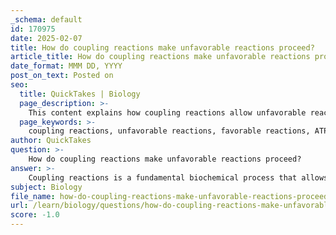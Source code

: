 ```yaml
---
_schema: default
id: 170975
date: 2025-02-07
title: How do coupling reactions make unfavorable reactions proceed?
article_title: How do coupling reactions make unfavorable reactions proceed?
date_format: MMM DD, YYYY
post_on_text: Posted on
seo:
  title: QuickTakes | Biology
  page_description: >-
    This content explains how coupling reactions allow unfavorable reactions in biochemical processes to proceed by linking them with favorable ones, highlighting mechanisms like ATP hydrolysis, concentration differences, and common intermediates.
  page_keywords: >-
    coupling reactions, unfavorable reactions, favorable reactions, ATP hydrolysis, metabolic pathways, Gibbs Free Energy, glycolysis, biochemical processes, energy production, cellular functions
author: QuickTakes
question: >-
    How do coupling reactions make unfavorable reactions proceed?
answer: >-
    Coupling reactions is a fundamental biochemical process that allows energetically unfavorable reactions to proceed by linking them with energetically favorable ones. This mechanism is crucial for maintaining cellular functions and metabolic pathways.\n\n### Mechanisms of Reaction Coupling\n\n1. **Linking Unfavorable and Favorable Reactions**: \n   - The most common method of coupling involves pairing an unfavorable reaction (which has a positive Gibbs Free Energy change, ΔG) with a favorable reaction (which has a negative ΔG). A classic example of this is the hydrolysis of ATP. The hydrolysis of ATP releases energy, which can be harnessed to drive an unfavorable reaction forward. For instance, the synthesis of sucrose from glucose and fructose is energetically unfavorable, but when coupled with ATP hydrolysis, the overall reaction becomes favorable.\n\n2. **Siphoning Off Products**: \n   - Another method of coupling involves creating concentration differences by siphoning off products of a reaction. By removing products as they are formed, the reaction can be driven forward according to Le Chatelier's principle, which states that a system at equilibrium will shift to counteract any changes imposed on it. This method effectively lowers the concentration of products, thus favoring the forward reaction.\n\n3. **Common Intermediates**: \n   - Reactions can also be coupled through common intermediates. In this scenario, a product of one reaction serves as a reactant for another. This linkage ensures that the unfavorable reaction is driven by the favorable one, as the intermediate is continuously consumed.\n\n### Example: Glycolysis\nGlycolysis serves as an excellent example of reaction coupling. It is a multi-step process where several reactions are linked together. Some steps in glycolysis are energetically unfavorable, but they are coupled with favorable reactions, allowing the pathway to proceed efficiently. The overall pathway is designed to ensure that the energy released from the breakdown of glucose is harnessed effectively, with ATP being produced as a key energy carrier.\n\n### Importance of Gibbs Free Energy (ΔG)\nThe concept of Gibbs Free Energy is central to understanding reaction coupling. A negative ΔG indicates a spontaneous and favorable reaction, while a positive ΔG indicates an unfavorable reaction. By coupling reactions, cells can manipulate these energy changes to drive necessary biochemical processes.\n\n### Conclusion\nIn summary, coupling reactions is a vital strategy employed by cells to facilitate unfavorable reactions. By linking these reactions to favorable ones, utilizing concentration differences, and employing common intermediates, cells can efficiently manage their metabolic pathways and maintain homeostasis. This process is essential for various cellular functions, including biosynthesis, energy production, and metabolic regulation.
subject: Biology
file_name: how-do-coupling-reactions-make-unfavorable-reactions-proceed.md
url: /learn/biology/questions/how-do-coupling-reactions-make-unfavorable-reactions-proceed
score: -1.0
---
```


&nbsp;